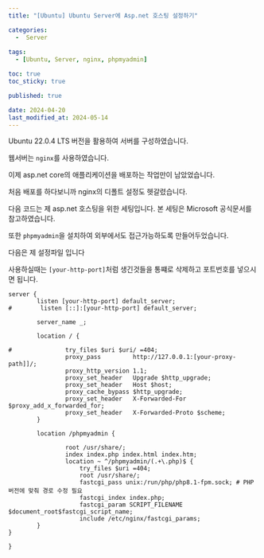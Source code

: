 ```yaml
---
title: "[Ubuntu] Ubuntu Server에 Asp.net 호스팅 설정하기"

categories:
  -  Server
  
tags:
  - [Ubuntu, Server, nginx, phpmyadmin]

toc: true
toc_sticky: true

published: true

date: 2024-04-20
last_modified_at: 2024-05-14
---
```



Ubuntu 22.0.4 LTS 버전을 활용하여 서버를 구성하였습니다.

웹서버는 `nginx`를 사용하였습니다.

이제 asp.net core의 애플리케이션을 배포하는 작업만이 남았었습니다.

처음 배포를 하다보니까 nginx의 디폴트 설정도 헷갈렸습니다.

다음 코드는 제 asp.net 호스팅을 위한 세팅입니다. 본 세팅은 Microsoft 공식문서를 참고하였습니다.

또한 `phpmyadmin`을 설치하여 외부에서도 접근가능하도록 만들어두었습니다.

다음은 제 설정파일 입니다

사용하실때는 `[your-http-port]`처럼 생긴것들을 통쨰로 삭제하고 포트번호를 넣으시면 됩니다.

```shell
server {
        listen [your-http-port] default_server;
#        listen [::]:[your-http-port] default_server;

        server_name _;

        location / {

#               try_files $uri $uri/ =404;
                proxy_pass         http://127.0.0.1:[your-proxy-path]]/;
                proxy_http_version 1.1;
                proxy_set_header   Upgrade $http_upgrade;
                proxy_set_header   Host $host;
                proxy_cache_bypass $http_upgrade;
                proxy_set_header   X-Forwarded-For $proxy_add_x_forwarded_for;
                proxy_set_header   X-Forwarded-Proto $scheme;
        }

        location /phpmyadmin {

                root /usr/share/;       
                index index.php index.html index.htm;
                location ~ ^/phpmyadmin/(.+\.php)$ {
                    try_files $uri =404;
                    root /usr/share/;
                    fastcgi_pass unix:/run/php/php8.1-fpm.sock; # PHP 버전에 맞춰 경로 수정 필요
                    fastcgi_index index.php;
                    fastcgi_param SCRIPT_FILENAME $document_root$fastcgi_script_name;
                    include /etc/nginx/fastcgi_params;
        }
}

}
```